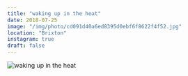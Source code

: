 ```yaml
---
title: "waking up in the heat"
date: 2018-07-25
image: "/img/photo/cd091d40a6ed8395d0ebf6f8622f4f52.jpg"
location: "Brixton"
instagram: true
draft: false
---
```


![waking up in the heat](/img/photo/cd091d40a6ed8395d0ebf6f8622f4f52.jpg)
